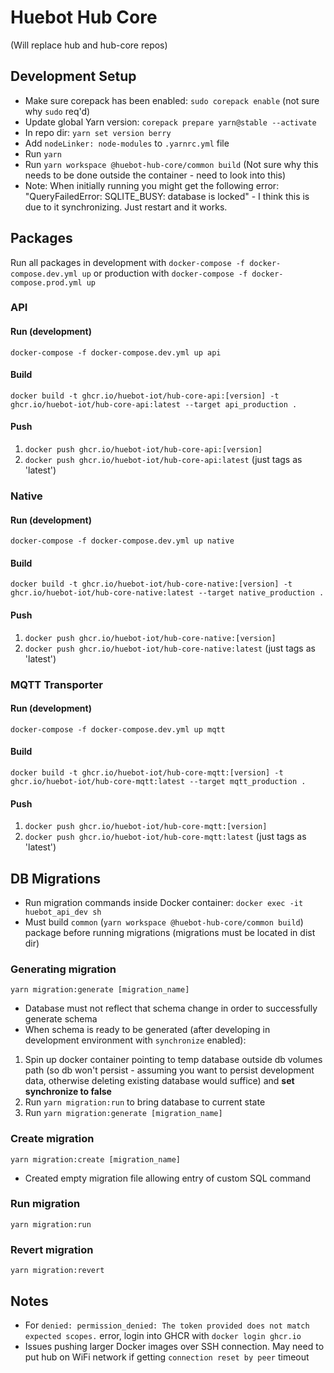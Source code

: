 # Huebot Hub Core 
(Will replace hub and hub-core repos)

## Development Setup
- Make sure corepack has been enabled: `sudo corepack enable` (not sure why `sudo` req'd)
- Update global Yarn version: `corepack prepare yarn@stable --activate`
- In repo dir: `yarn set version berry`
- Add `nodeLinker: node-modules` to `.yarnrc.yml` file
- Run `yarn`
- Run `yarn workspace @huebot-hub-core/common build` (Not sure why this needs to be done outside the container - need to look into this)
- Note: When initially running you might get the following error: "QueryFailedError: SQLITE_BUSY: database is locked" - I think this is due to it synchronizing. Just restart and it works. 

## Packages
Run all packages in development with `docker-compose -f docker-compose.dev.yml up` or production with `docker-compose -f docker-compose.prod.yml up`

### API

#### Run (development)
`docker-compose -f docker-compose.dev.yml up api`

#### Build
`docker build -t ghcr.io/huebot-iot/hub-core-api:[version] -t ghcr.io/huebot-iot/hub-core-api:latest --target api_production .`

#### Push
1. `docker push ghcr.io/huebot-iot/hub-core-api:[version]`
2. `docker push ghcr.io/huebot-iot/hub-core-api:latest` (just tags as 'latest')

### Native

#### Run (development)
`docker-compose -f docker-compose.dev.yml up native`

#### Build
`docker build -t ghcr.io/huebot-iot/hub-core-native:[version] -t ghcr.io/huebot-iot/hub-core-native:latest --target native_production .`

#### Push
1. `docker push ghcr.io/huebot-iot/hub-core-native:[version]`
2. `docker push ghcr.io/huebot-iot/hub-core-native:latest` (just tags as 'latest')

### MQTT Transporter

#### Run (development)
`docker-compose -f docker-compose.dev.yml up mqtt`

#### Build
`docker build -t ghcr.io/huebot-iot/hub-core-mqtt:[version] -t ghcr.io/huebot-iot/hub-core-mqtt:latest --target mqtt_production .`

#### Push
1. `docker push ghcr.io/huebot-iot/hub-core-mqtt:[version]`
2. `docker push ghcr.io/huebot-iot/hub-core-mqtt:latest` (just tags as 'latest')

## DB Migrations
- Run migration commands inside Docker container: `docker exec -it huebot_api_dev sh`
- Must build `common` (`yarn workspace @huebot-hub-core/common build`) package before running migrations (migrations must be located in dist dir)

### Generating migration
`yarn migration:generate [migration_name]`
- Database must not reflect that schema change in order to successfully generate schema 
- When schema is ready to be generated (after developing in development environment with `synchronize` enabled):
1. Spin up docker container pointing to temp database outside db volumes path (so db won't persist - assuming you want to persist development data, otherwise deleting existing database would suffice) and <b>set synchronize to false</b>
2. Run `yarn migration:run` to bring database to current state
3. Run `yarn migration:generate [migration_name]`

### Create migration
`yarn migration:create [migration_name]`
- Created empty migration file allowing entry of custom SQL command

### Run migration
`yarn migration:run`

### Revert migration
`yarn migration:revert`

## Notes
- For `denied: permission_denied: The token provided does not match expected scopes.` error, login into GHCR with `docker login ghcr.io`
- Issues pushing larger Docker images over SSH connection. May need to put hub on WiFi network if getting `connection reset by peer` timeout
